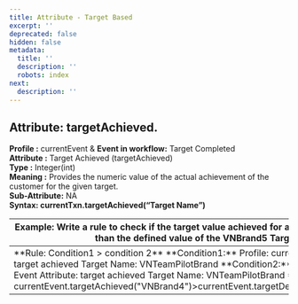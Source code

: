 ```yaml
---
title: Attribute - Target Based
excerpt: ''
deprecated: false
hidden: false
metadata:
  title: ''
  description: ''
  robots: index
next:
  description: ''
---
```

## **Attribute: targetAchieved.**

**Profile :** currentEvent & **Event in workflow:** Target Completed\
**Attribute :** Target Achieved (targetAchieved)\
**Type :** Integer(int)\
**Meaning :** Provides the numeric value of the actual achievement of the customer for the given target.\
**Sub-Attribute:** NA\
**Syntax: currentTxn.targetAchieved(“Target Name”)**

<Table align={["left"]}>
  <thead>
    <tr>
      <th>
        Example: Write a rule to check if the target value achieved for a VNBrand4 is greater than the defined value of the VNBrand5 Target.
      </th>
    </tr>
  </thead>

  <tbody>
    <tr>
      <td>
        **Rule: Condition1 > condition 2**
        **Condition1:**
        Profile: current Event
        Attribute: target achieved
        Target Name: VNTeamPilotBrand
        **Condition2:**
        Profile: current Event
        Attribute: target achieved
        Target Name: VNTeamPilotBrand
        **Rule: currentEvent.targetAchieved("VNBrand4")>currentEvent.targetDefined("VNBrand5")**
      </td>
    </tr>
  </tbody>
</Table>
